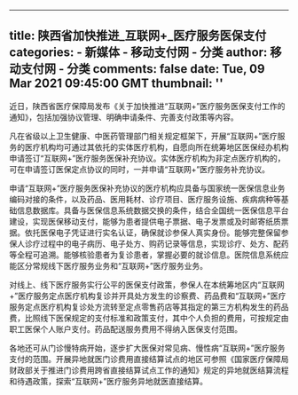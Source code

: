 
---
title: 陕西省加快推进_互联网+_医疗服务医保支付
categories: 
    - 新媒体
    - 移动支付网 - 分类
author: 移动支付网 - 分类
comments: false
date: Tue, 09 Mar 2021 09:45:00 GMT
thumbnail: ''
---

<div>   
<p>近日，陕西省医疗保障局发布《关于加快推进“互联网+”医疗服务医保支付工作的通知》，包括加强协议管理、明确申请条件、完善支付政策等内容。</p>

<p>凡在省级以上卫生健康、中医药管理部门相关规定框架下，开展“互联网+”医疗服务的医疗机构均可通过其依托的实体医疗机构，自愿向所在统筹地区医保经办机构申请签订“互联网+”医疗服务医保补充协议。实体医疗机构为非定点医疗机构的，可在申请签订医保定点协议的同时，一并申请“互联网+”医疗服务补充协议。</p>

<p>申请“互联网+”医疗服务医保补充协议的医疗机构应具备与国家统一医保信息业务编码对接的条件，以及药品、医用耗材、诊疗项目、医疗服务设施、疾病病种等基础信息数据库。具备与医保信息系统数据交换的条件，结合全国统一医保信息平台建设，实现医保移动支付，能够为患者提供电子票据、电子发票或及时邮寄纸质票据。依托医保电子凭证进行实名认证，确保就诊参保人真实身份。能够完整保留参保人诊疗过程中的电子病历、电子处方、购药记录等信息，实现诊疗、处方、配药等全程可追溯。能够核验患者为复诊患者，掌握必要的就诊信息。医院信息系统应能区分常规线下医疗服务业务和“互联网+”医疗服务业务。</p>

<p>对线上、线下医疗服务实行公平的医保支付政策，参保人在本统筹地区内“互联网+”医疗服务定点医疗机构复诊并开具处方发生的诊察费、药品费和“互联网+”医疗服务定点医疗机构复诊处方流转至定点零售药店等其指定的第三方机构发生的药品费，比照线下医保规定的支付标准和政策支付，其中个人负担的费用，可按规定由职工医保个人账户支付。药品配送服务费用不得纳入医保支付范围。</p>

<p>各地还可从门诊慢特病开始，逐步扩大医保对常见病、慢性病“互联网+”医疗服务支付的范围。开展异地就医门诊费用直接结算试点的地区可参照《国家医疗保障局财政部关于推进门诊费用跨省直接结算试点工作的通知》规定的异地就医结算流程和待遇政策，探索“互联网+”医疗服务异地就医直接结算。</p>
   
</div>
            